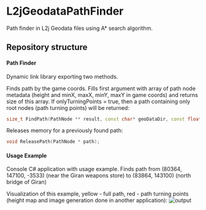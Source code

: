 # L2jGeodataPathFinder
Path finder in L2j Geodata files using A* search algorithm.
## Repository structure
#### Path Finder
Dynamic link library exporting two methods.

Finds path by the game coords. Fills first argument with array of path node metadata (height and minX, maxX, minY, maxY in game coords) and returns size of this array.
If onlyTurningPoints = true, then a path containing only root nodes (path turning points) will be returned:
```cpp
size_t FindPath(PathNode ** result, const char* geoDataDir, const float startX, const float startY, const float startZ, const float endX, const float endY, const uint16_t maxPassableHeight, const bool onlyTurningPoints = false);
```
Releases memory for a previously found path:
```cpp
void ReleasePath(PathNode * path);
```

#### Usage Example
Console C# application with usage example.
Finds path from (80364, 147100, -3533) (near the Giran weapons store) to (83864, 143100) (north bridge of Giran)

Visualization of this example, yellow - full path, red - path turning points (height map and image generation done in another application):
![output](https://github.com/k0t9i/L2jGeodataPathFinder/assets/7733997/19a39fc5-811e-4f63-b7c6-8c98a38fcec9)

